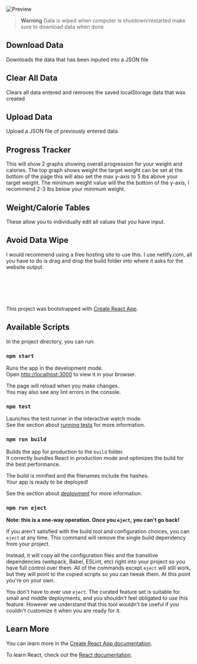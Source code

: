 ![Preview](https://github.com/bmicham/React-Weight-Tracker/assets/60907784/c3657f59-b6a5-424a-9422-dbc22aa590c0)


> **Warning**
Data is wiped when computer is shutdown/restarted make sure to download data when done

## Download Data
Downloads the data that has been inputed into a JSON file

## Clear All Data
Clears all data entered and removes the saved localStorage data that was created

## Upload Data
Upload a JSON file of previously entered data

## Progress Tracker
This will show 2 graphs showing overall progression for your weight and calories. The top graph shows weight the target weight can be set at the bottom of the page this will also set the max y-axis to 5 lbs above your target weight.
The minimum weight value will the the bottom of the y-axis, I recommend 2-3 lbs below your minimum weight. 

## Weight/Calorie Tables
These allow you to individually edit all values that you have input. 

## Avoid Data Wipe
I would recommend using a free hosting site to use this. I use netlify.com, all you have to do is drag and drop the build folder into where it asks for the website output.

<br/><br/>
<br/><br/>

This project was bootstrapped with [Create React App](https://github.com/facebook/create-react-app).

## Available Scripts

In the project directory, you can run:

### `npm start`

Runs the app in the development mode.\
Open [http://localhost:3000](http://localhost:3000) to view it in your browser.

The page will reload when you make changes.\
You may also see any lint errors in the console.

### `npm test`

Launches the test runner in the interactive watch mode.\
See the section about [running tests](https://facebook.github.io/create-react-app/docs/running-tests) for more information.

### `npm run build`

Builds the app for production to the `build` folder.\
It correctly bundles React in production mode and optimizes the build for the best performance.

The build is minified and the filenames include the hashes.\
Your app is ready to be deployed!

See the section about [deployment](https://facebook.github.io/create-react-app/docs/deployment) for more information.

### `npm run eject`

**Note: this is a one-way operation. Once you `eject`, you can't go back!**

If you aren't satisfied with the build tool and configuration choices, you can `eject` at any time. This command will remove the single build dependency from your project.

Instead, it will copy all the configuration files and the transitive dependencies (webpack, Babel, ESLint, etc) right into your project so you have full control over them. All of the commands except `eject` will still work, but they will point to the copied scripts so you can tweak them. At this point you're on your own.

You don't have to ever use `eject`. The curated feature set is suitable for small and middle deployments, and you shouldn't feel obligated to use this feature. However we understand that this tool wouldn't be useful if you couldn't customize it when you are ready for it.

## Learn More

You can learn more in the [Create React App documentation](https://facebook.github.io/create-react-app/docs/getting-started).

To learn React, check out the [React documentation](https://reactjs.org/).
